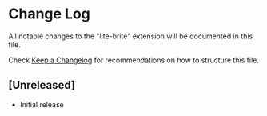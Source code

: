 # Change Log

All notable changes to the "lite-brite" extension will be documented in this file.

Check [Keep a Changelog](http://keepachangelog.com/) for recommendations on how to structure this file.

## [Unreleased]

- Initial release
